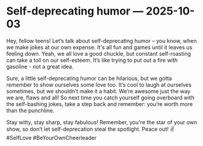 # Self-deprecating humor — 2025-10-03

Hey, fellow teens! Let’s talk about self-deprecating humor – you know, when we make jokes at our own expense. It's all fun and games until it leaves us feeling down. Yeah, we all love a good chuckle, but constant self-roasting can take a toll on our self-esteem. It’s like trying to put out a fire with gasoline - not a great idea.

Sure, a little self-deprecating humor can be hilarious, but we gotta remember to show ourselves some love too. It’s cool to laugh at ourselves sometimes, but we shouldn’t make it a habit. We’re awesome just the way we are, flaws and all! So next time you catch yourself going overboard with the self-bashing jokes, take a step back and remember: you’re worth more than the punchline.

Stay witty, stay sharp, stay fabulous! Remember, you're the star of your own show, so don’t let self-deprecation steal the spotlight. Peace out! ✌️ #SelfLove #BeYourOwnCheerleader